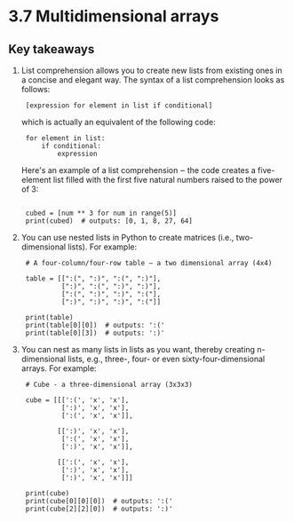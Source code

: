 # 3.7 Multidimensional arrays

## Key takeaways

1. List comprehension allows you to create new lists from existing ones in a concise and elegant way. The syntax of a
   list comprehension looks as follows:

   ```
    [expression for element in list if conditional]
   ```

   which is actually an equivalent of the following code:

   ```
    for element in list:
        if conditional:
            expression
   ```

   Here's an example of a list comprehension ‒ the code creates a five-element list filled with the first five natural
   numbers raised to the power of 3:

   ```
   
    cubed = [num ** 3 for num in range(5)]
    print(cubed)  # outputs: [0, 1, 8, 27, 64]
   
   ```

2. You can use nested lists in Python to create matrices (i.e., two-dimensional lists). For example:

   ```
    # A four-column/four-row table ‒ a two dimensional array (4x4)

    table = [[":(", ":)", ":(", ":)"],
             [":)", ":(", ":)", ":)"],
             [":(", ":)", ":)", ":("],
             [":)", ":)", ":)", ":("]]

    print(table)
    print(table[0][0])  # outputs: ':('
    print(table[0][3])  # outputs: ':)'
   ```

3. You can nest as many lists in lists as you want, thereby creating n-dimensional lists, e.g., three-, four- or even
   sixty-four-dimensional arrays. For example:

   ```
    # Cube - a three-dimensional array (3x3x3)

    cube = [[[':(', 'x', 'x'],
             [':)', 'x', 'x'],
             [':(', 'x', 'x']],

            [[':)', 'x', 'x'],
             [':(', 'x', 'x'],
             [':)', 'x', 'x']],

            [[':(', 'x', 'x'],
             [':)', 'x', 'x'],
             [':)', 'x', 'x']]]

    print(cube)
    print(cube[0][0][0])  # outputs: ':('
    print(cube[2][2][0])  # outputs: ':)'
   ```
